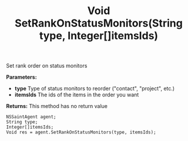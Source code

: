 ﻿---
uid: crmscript_ref_NSSaintAgent_SetRankOnStatusMonitors
title: Void SetRankOnStatusMonitors(String type, Integer[]itemsIds)
intellisense: NSSaintAgent.SetRankOnStatusMonitors
keywords: NSSaintAgent, SetRankOnStatusMonitors
so.topic: reference
---

Set rank order on status monitors

**Parameters:**
 - **type** Type of status monitors to reorder ("contact", "project", etc.)
 - **itemsIds** The ids of the items in the order you want

**Returns:** This method has no return value

```crmscript
NSSaintAgent agent;
String type;
Integer[]itemsIds;
Void res = agent.SetRankOnStatusMonitors(type, itemsIds);
```


